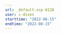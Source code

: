 ```yaml
---
url: _default:scp-6128
user: c-dives
starttime: "2022-06-15"
endtime: "2022-08-15"
---
```

<reserve />